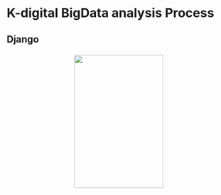 # K-digital BigData analysis Process
## Django
### <p align="center"><img src="https://ifh.cc/g/1zq6GX.jpg" width="200" height="300"/><br/>


